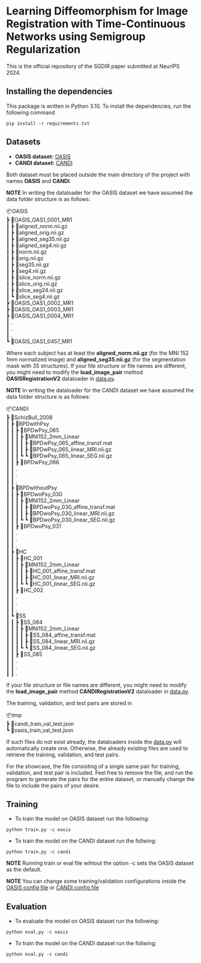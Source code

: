 # Learning Diffeomorphism for Image Registration with Time-Continuous Networks using Semigroup Regularization
This is the official repository of the SGDIR paper submitted at NeurIPS 2024.

## Installing the dependencies
This package is written in Python 3.10. To install the dependencies, run the following command

```
pip install -r requirements.txt
```
## Datasets
* **OASIS dataset:** [OASIS](https://surfer.nmr.mgh.harvard.edu/ftp/data/neurite/data/)
* **CANDI dataset:** [CANDI](https://www.nitrc.org/projects/candi_share)

Both dataset must be placed outside the main directory of the project with names **OASIS** and **CANDI**.

**NOTE** In writing the dataloader for the OASIS dataset we have assumed the data folder structure is as follows:

📦OASIS \
 ┣ 📂OASIS_OAS1_0001_MR1 \
 ┃ ┣ 📜aligned_norm.nii.gz \
 ┃ ┣ 📜aligned_orig.nii.gz \
 ┃ ┣ 📜aligned_seg35.nii.gz \
 ┃ ┣ 📜aligned_seg4.nii.gz \
 ┃ ┣ 📜norm.nii.gz \
 ┃ ┣ 📜orig.nii.gz \
 ┃ ┣ 📜seg35.nii.gz \
 ┃ ┣ 📜seg4.nii.gz \
 ┃ ┣ 📜slice_norm.nii.gz \
 ┃ ┣ 📜slice_orig.nii.gz \
 ┃ ┣ 📜slice_seg24.nii.gz \
 ┃ ┗ 📜slice_seg4.nii.gz \
 ┣ 📂OASIS_OAS1_0002_MR1 \
 ┣ 📂OASIS_OAS1_0003_MR1 \
 ┣ 📂OASIS_OAS1_0004_MR1 \
 ┃ . \
 ┃ . \
 ┃ . \
 ┗ 📂OASIS_OAS1_0457_MR1

Where each subject has at least the **aligned_norm.nii.gz** (for the MNI 152 1mm normalized image) and **aligned_seg35.nii.gz** (for the segmentation mask with 35 structures). If your file structure or file names are different, you might need to modify the **load_image_pair** method **OASISRegistrationV2** dataloader in [data.py](data.py).

**NOTE** In writing the dataloader for the CANDI dataset we have assumed the data folder structure is as follows:

📦CANDI \
 ┣ 📂SchizBull_2008 \
 ┃ ┣ 📂BPDwithPsy \
 ┃ ┃ ┣ 📂BPDwPsy_065 \
 ┃ ┃ ┃ ┣ 📂MNI152_2mm_Linear \
 ┃ ┃ ┃ ┃ ┣ 📜BPDwPsy_065_affine_transf.mat \
 ┃ ┃ ┃ ┃ ┣ 📜BPDwPsy_065_linear_MRI.nii.gz \
 ┃ ┃ ┃ ┗ ┗ 📜BPDwPsy_065_linear_SEG.nii.gz \
 ┃ ┃ ┣ 📂BPDwPsy_066 \
 ┃ ┃ . \
 ┃ ┃ . \
 ┃ ┃ . \
 ┃ ┣ 📂BPDwithoutPsy \
 ┃ ┃ ┣ 📂BPDwoPsy_030 \
 ┃ ┃ ┃ ┣ 📂MNI152_2mm_Linear \
 ┃ ┃ ┃ ┃ ┣ 📜BPDwoPsy_030_affine_transf.mat \
 ┃ ┃ ┃ ┃ ┣ 📜BPDwoPsy_030_linear_MRI.nii.gz \
 ┃ ┃ ┃ ┗ ┗ 📜BPDwoPsy_030_linear_SEG.nii.gz \
 ┃ ┃ ┣ 📂BPDwoPsy_031 \
 ┃ ┃ . \
 ┃ ┃ . \
 ┃ ┃ . \
 ┃ ┣ 📂HC \
 ┃ ┃ ┣ 📂HC_001 \
 ┃ ┃ ┃ ┣ 📂MNI152_2mm_Linear \
 ┃ ┃ ┃ ┃ ┣ 📜HC_001_affine_transf.mat \
 ┃ ┃ ┃ ┃ ┣ 📜HC_001_linear_MRI.nii.gz \
 ┃ ┃ ┃ ┗ ┗ 📜HC_001_linear_SEG.nii.gz \
 ┃ ┃ ┣ 📂HC_002 \
 ┃ ┃ . \
 ┃ ┃ . \
 ┃ ┃ . \
 ┃ ┗ 📂SS \
 ┃ ┃ ┣ 📂SS_084 \
 ┃ ┃ ┃ ┣ 📂MNI152_2mm_Linear \
 ┃ ┃ ┃ ┃ ┣ 📜SS_084_affine_transf.mat \
 ┃ ┃ ┃ ┃ ┣ 📜SS_084_linear_MRI.nii.gz \
 ┃ ┃ ┃ ┗ ┗ 📜SS_084_linear_SEG.nii.gz \
 ┃ ┃ ┣ 📂SS_085 \
 ┃ ┃ . \
 ┃ ┃ . \
 ┃ ┃ . 

If your file structure or file names are different, you might need to modify the **load_image_pair** method **CANDIRegistrationV2** dataloader in [data.py](data.py).

The training, validation, and test pairs are stored in 

📦tmp \
 ┣ 📜candi_train_val_test.json \
 ┗ 📜oasis_train_val_test.json

If such files do not exist already, the dataloaders inside the [data.py](data.py) will automatically create one. Otherwise, the already existing files are used to retrieve the training, validation, and test pairs.

For the showcase, the file consisting of a single same pair for training, validation, and test pair is included. Feel free to remove the file, and run the program to generate the pairs for the entire dataset, or manually change the file to include the pairs of your desire.

## Training
* To train the model on OASIS dataset run the following:
```
python train.py -c oasis
```
* To train the model on the CANDI dataset run the follwing:
```
python train.py -c candi
```

**NOTE** Running train or eval file wihtout the option -c sets the OASIS dataset as the default.

**NOTE** You can change some training/validation configurations inside the [OASIS config file](configs/oasis.yml) or [CANDI config file](configs/candi.yml)

## Evaluation
* To evaluate the model on OASIS dataset run the following:
```
python eval.py -c oasis
```
* To train the model on the CANDI dataset run the follwing:
```
python eval.py -c candi
```
